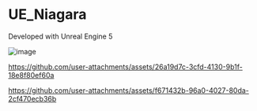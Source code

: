 # UE_Niagara

Developed with Unreal Engine 5


![image](https://github.com/user-attachments/assets/cd4edecd-bc1a-4ef7-992d-235fc0def7c4)


https://github.com/user-attachments/assets/26a19d7c-3cfd-4130-9b1f-18e8f80ef60a


https://github.com/user-attachments/assets/f671432b-96a0-4027-80da-2cf470ecb36b

